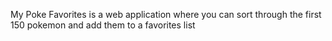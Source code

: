 My Poke Favorites is a web application where you can sort through the first 150 pokemon and add them to a favorites list

